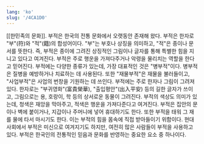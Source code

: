 ```yaml
---
lang: 'ko'
slug: '/4CA1D0'
---
```


[[한민족의 문화]]. 부적은 한국의 전통 문화에서 오랫동안 존재해 왔다. 부적은 한자로 "부"(符)와 "적"(籍)의 합성어이다. "부"는 부호나 상징을 의미하고, "적"은 종이나 문서를 뜻한다. 즉, 부적은 종이에 그려진 상징적인 그림이나 글자를 통해 특별한 힘을 지니고 있다고 여겨진다. 부적은 주로 행운을 가져다주거나 악령을 물리치는 역할을 한다고 믿어진다. 부적에는 다양한 종류가 있는데, 가장 대표적인 것은 "병부적"이다. 병부적은 질병을 예방하거나 치료하는 데 사용된다. 또한 "재물부적"은 재물을 불러들이고, "사업부적"은 사업의 번창을 기원하는 데 쓰인다. 부적에는 주로 한자나 그림이 그려져 있다. 한자로는 "부귀영화"(富貴榮華), "출입평안"(出入平安) 등의 길한 글자가 쓰이고, 그림으로는 용, 호랑이, 학 등의 상서로운 동물이 그려진다. 부적의 색상도 의미가 있는데, 청색은 재앙을 막아주고, 적색은 행운을 가져다준다고 여겨진다. 부적은 집안의 문이나 벽에 붙이거나, 지갑이나 주머니에 넣어 휴대하기도 한다. 또한 부적을 태워 그 재를 물에 타서 마시기도 한다. 이는 부적의 힘을 몸속에 직접 받아들이기 위함이다. 현대 사회에서 부적은 미신으로 여겨지기도 하지만, 여전히 많은 사람들이 부적을 사용하고 있다. 부적은 한국인의 전통적인 믿음과 문화를 반영하는 중요한 요소 중 하나이다.
